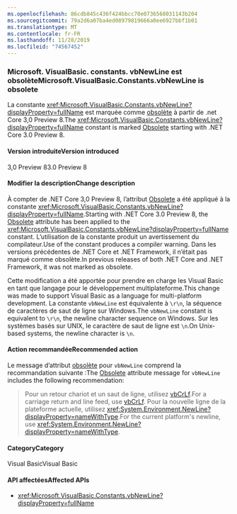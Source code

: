 ```yaml
---
ms.openlocfilehash: 86cdb845c436f424bbcc70e0736568031143b204
ms.sourcegitcommit: 79a2d6a07ba4ed08979819666a0ee6927bbf1b01
ms.translationtype: MT
ms.contentlocale: fr-FR
ms.lasthandoff: 11/28/2019
ms.locfileid: "74567452"
---
```

### <a name="microsoftvisualbasicconstantsvbnewline-is-obsolete"></a><span data-ttu-id="9c824-101">Microsoft. VisualBasic. constants. vbNewLine est obsolète</span><span class="sxs-lookup"><span data-stu-id="9c824-101">Microsoft.VisualBasic.Constants.vbNewLine is obsolete</span></span>

<span data-ttu-id="9c824-102">La constante <xref:Microsoft.VisualBasic.Constants.vbNewLine?displayProperty=fullName> est marquée comme [obsolète](xref:System.ObsoleteAttribute) à partir de .net Core 3,0 Preview 8.</span><span class="sxs-lookup"><span data-stu-id="9c824-102">The <xref:Microsoft.VisualBasic.Constants.vbNewLine?displayProperty=fullName> constant is marked [Obsolete](xref:System.ObsoleteAttribute) starting with .NET Core 3.0 Preview 8.</span></span>

#### <a name="version-introduced"></a><span data-ttu-id="9c824-103">Version introduite</span><span class="sxs-lookup"><span data-stu-id="9c824-103">Version introduced</span></span>

<span data-ttu-id="9c824-104">3,0 Preview 8</span><span class="sxs-lookup"><span data-stu-id="9c824-104">3.0 Preview 8</span></span>

#### <a name="change-description"></a><span data-ttu-id="9c824-105">Modifier la description</span><span class="sxs-lookup"><span data-stu-id="9c824-105">Change description</span></span>

<span data-ttu-id="9c824-106">À compter de .NET Core 3,0 Preview 8, l’attribut [Obsolete](xref:System.ObsoleteAttribute) a été appliqué à la constante <xref:Microsoft.VisualBasic.Constants.vbNewLine?displayProperty=fullName>.</span><span class="sxs-lookup"><span data-stu-id="9c824-106">Starting with .NET Core 3.0 Preview 8, the [Obsolete](xref:System.ObsoleteAttribute) attribute has been applied to the <xref:Microsoft.VisualBasic.Constants.vbNewLine?displayProperty=fullName> constant.</span></span> <span data-ttu-id="9c824-107">L’utilisation de la constante produit un avertissement du compilateur.</span><span class="sxs-lookup"><span data-stu-id="9c824-107">Use of the constant produces a compiler warning.</span></span> <span data-ttu-id="9c824-108">Dans les versions précédentes de .NET Core et .NET Framework, il n’était pas marqué comme obsolète.</span><span class="sxs-lookup"><span data-stu-id="9c824-108">In previous releases of both .NET Core and .NET Framework, it was not marked as obsolete.</span></span>

<span data-ttu-id="9c824-109">Cette modification a été apportée pour prendre en charge les Visual Basic en tant que langage pour le développement multiplateforme.</span><span class="sxs-lookup"><span data-stu-id="9c824-109">This change was made to support Visual Basic as a language for multi-platform development.</span></span> <span data-ttu-id="9c824-110">La constante `vbNewLine` est équivalente à `\r\n`, la séquence de caractères de saut de ligne sur Windows.</span><span class="sxs-lookup"><span data-stu-id="9c824-110">The `vbNewLine` constant is equivalent to `\r\n`, the newline character sequence on Windows.</span></span> <span data-ttu-id="9c824-111">Sur les systèmes basés sur UNIX, le caractère de saut de ligne est `\n`.</span><span class="sxs-lookup"><span data-stu-id="9c824-111">On Unix-based systems, the newline character is `\n`.</span></span>

#### <a name="recommended-action"></a><span data-ttu-id="9c824-112">Action recommandée</span><span class="sxs-lookup"><span data-stu-id="9c824-112">Recommended action</span></span>

<span data-ttu-id="9c824-113">Le message d’attribut [obsolète](xref:System.ObsoleteAttribute) pour `vbNewLine` comprend la recommandation suivante :</span><span class="sxs-lookup"><span data-stu-id="9c824-113">The [Obsolete](xref:System.ObsoleteAttribute) attribute message for `vbNewLine` includes the following recommendation:</span></span>

> <span data-ttu-id="9c824-114">Pour un retour chariot et un saut de ligne, utilisez [vbCrLf](xref:Microsoft.VisualBasic.Constants.vbCrLf).</span><span class="sxs-lookup"><span data-stu-id="9c824-114">For a carriage return and line feed, use [vbCrLf](xref:Microsoft.VisualBasic.Constants.vbCrLf).</span></span> <span data-ttu-id="9c824-115">Pour la nouvelle ligne de la plateforme actuelle, utilisez <xref:System.Environment.NewLine?displayProperty=nameWithType>.</span><span class="sxs-lookup"><span data-stu-id="9c824-115">For the current platform's newline, use <xref:System.Environment.NewLine?displayProperty=nameWithType>.</span></span>

#### <a name="category"></a><span data-ttu-id="9c824-116">Category</span><span class="sxs-lookup"><span data-stu-id="9c824-116">Category</span></span>

<span data-ttu-id="9c824-117">Visual Basic</span><span class="sxs-lookup"><span data-stu-id="9c824-117">Visual Basic</span></span>

#### <a name="affected-apis"></a><span data-ttu-id="9c824-118">API affectées</span><span class="sxs-lookup"><span data-stu-id="9c824-118">Affected APIs</span></span>

- <xref:Microsoft.VisualBasic.Constants.vbNewLine?displayProperty=fullName>

<!--

### Affected APIs

- `F:Microsoft.VisualBasic.Constants.vbNewLine`

-->
